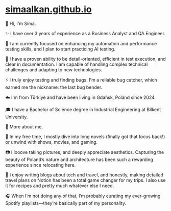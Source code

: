 # [simaalkan.github.io](https://simaalkan.github.io)


💭 Hi, I'm Sima.

✨ I have over 3 years of experience as a Business Analyst and QA Engineer. 

🔭 I am currently focused on enhancing my automation and performance testing skills, and I plan to start practicing AI testing.

🦄 I have a proven ability to be detail-oriented, efficient in test execution, and clear in documentation. I am capable of handling complex technical challenges and adapting to new technologies.

⚡ I truly enjoy testing and finding bugs. I'm a reliable bug catcher, which earned me the nickname: the last bug bender. 

☁️ I'm from Türkiye and have been living in Gdańsk, Poland since 2024.

🎓 I have a Bachelor of Science degree in Industrial Engineering at Bilkent University.



🌻 More about me,

👻 In my free time, I mostly dive into long novels (finally got that focus back!) or unwind with shows, movies, and gaming.

📷 I looove taking pictures, and deeply appreciate aesthetics. Capturing the beauty of Poland’s nature and architecture has been such a rewarding experience since relocating here.

🌚 I enjoy writing blogs about tech and travel, and honestly, making detailed travel plans on Notion has been a total game changer for my trips. I also use it for recipes and pretty much whatever else I need.

🎧 When I’m not doing any of that, I’m probably curating my ever-growing Spotify playlists—they’re basically part of my personality.
